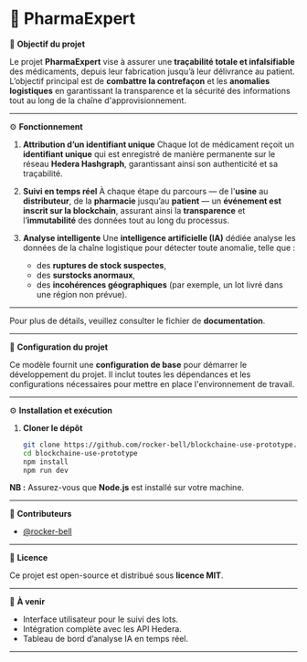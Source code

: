 # 💊 **PharmaExpert**

 🎯 **Objectif du projet**

Le projet **PharmaExpert** vise à assurer une **traçabilité totale et infalsifiable** des médicaments, depuis leur fabrication jusqu’à leur délivrance au patient. L’objectif principal est de **combattre la contrefaçon** et les **anomalies logistiques** en garantissant la transparence et la sécurité des informations tout au long de la chaîne d'approvisionnement.

---

 ⚙️ **Fonctionnement**

1. **Attribution d’un identifiant unique**
   Chaque lot de médicament reçoit un **identifiant unique** qui est enregistré de manière permanente sur le réseau **Hedera Hashgraph**, garantissant ainsi son authenticité et sa traçabilité.

2. **Suivi en temps réel**
   À chaque étape du parcours — de l'**usine** au **distributeur**, de la **pharmacie** jusqu’au **patient** — un **événement est inscrit sur la blockchain**, assurant ainsi la **transparence** et l’**immutabilité** des données tout au long du processus.

3. **Analyse intelligente**
   Une **intelligence artificielle (IA)** dédiée analyse les données de la chaîne logistique pour détecter toute anomalie, telle que :

   * des **ruptures de stock suspectes**,
   * des **surstocks anormaux**,
   * des **incohérences géographiques** (par exemple, un lot livré dans une région non prévue).

---

Pour plus de détails, veuillez consulter le fichier de **documentation**.

---

 🧩 **Configuration du projet**

Ce modèle fournit une **configuration de base** pour démarrer le développement du projet. Il inclut toutes les dépendances et les configurations nécessaires pour mettre en place l'environnement de travail.

---

 ⚙️ **Installation et exécution**

1. **Cloner le dépôt**

   ```bash
   git clone https://github.com/rocker-bell/blockchaine-use-prototype.git
   cd blockchaine-use-prototype
   npm install
   npm run dev
   ```

**NB :** Assurez-vous que **Node.js** est installé sur votre machine.

---

👥 **Contributeurs**

* [@rocker-bell](https://github.com/rocker-bell)

---

 📘 **Licence**

Ce projet est open-source et distribué sous **licence MIT**.

---

🚀 **À venir**

* Interface utilisateur pour le suivi des lots.
* Intégration complète avec les API Hedera.
* Tableau de bord d’analyse IA en temps réel.

---


